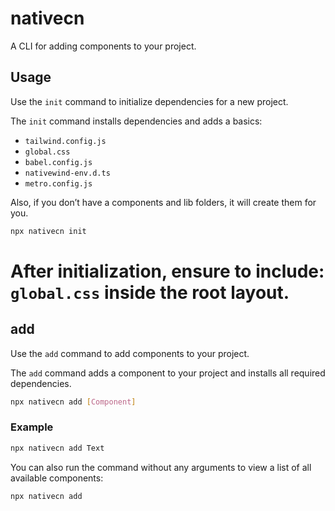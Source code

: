 # nativecn

A CLI for adding components to your project.

## Usage

Use the `init` command to initialize dependencies for a new project.

The `init` command installs dependencies and adds a basics: 

- `tailwind.config.js`
- `global.css`
- `babel.config.js`
- `nativewind-env.d.ts`
- `metro.config.js`

Also, if you don’t have a components and lib folders, it will create them for you.

```bash
npx nativecn init
```

# After initialization, ensure to include: **`global.css`** inside the root layout.

## add

Use the `add` command to add components to your project.

The `add` command adds a component to your project and installs all required dependencies.

```bash
npx nativecn add [Component]
```

### Example

```bash
npx nativecn add Text
```

You can also run the command without any arguments to view a list of all available components:

```bash
npx nativecn add
```
